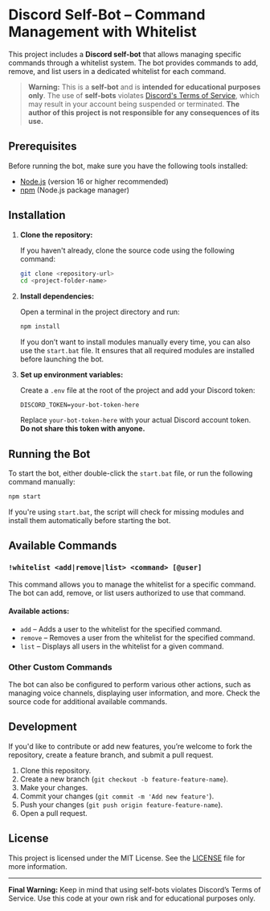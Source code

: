 # Discord Self-Bot – Command Management with Whitelist

This project includes a **Discord self-bot** that allows managing specific commands through a whitelist system. The bot provides commands to add, remove, and list users in a dedicated whitelist for each command.

> **Warning:** This is a **self-bot** and is **intended for educational purposes only**. The use of **self-bots** violates [Discord's Terms of Service](https://discord.com/terms), which may result in your account being suspended or terminated. **The author of this project is not responsible for any consequences of its use.**

## Prerequisites

Before running the bot, make sure you have the following tools installed:

* [Node.js](https://nodejs.org/) (version 16 or higher recommended)
* [npm](https://www.npmjs.com/) (Node.js package manager)

## Installation

1. **Clone the repository:**

   If you haven't already, clone the source code using the following command:

   ```bash
   git clone <repository-url>
   cd <project-folder-name>
   ```

2. **Install dependencies:**

   Open a terminal in the project directory and run:

   ```bash
   npm install
   ```

   If you don’t want to install modules manually every time, you can also use the `start.bat` file. It ensures that all required modules are installed before launching the bot.

3. **Set up environment variables:**

   Create a `.env` file at the root of the project and add your Discord token:

   ```
   DISCORD_TOKEN=your-bot-token-here
   ```

   Replace `your-bot-token-here` with your actual Discord account token. **Do not share this token with anyone.**

## Running the Bot

To start the bot, either double-click the `start.bat` file, or run the following command manually:

```bash
npm start
```

If you're using `start.bat`, the script will check for missing modules and install them automatically before starting the bot.

## Available Commands

### `!whitelist <add|remove|list> <command> [@user]`

This command allows you to manage the whitelist for a specific command. The bot can add, remove, or list users authorized to use that command.

#### Available actions:

* `add` – Adds a user to the whitelist for the specified command.
* `remove` – Removes a user from the whitelist for the specified command.
* `list` – Displays all users in the whitelist for a given command.

### Other Custom Commands

The bot can also be configured to perform various other actions, such as managing voice channels, displaying user information, and more. Check the source code for additional available commands.

## Development

If you'd like to contribute or add new features, you’re welcome to fork the repository, create a feature branch, and submit a pull request.

1. Clone this repository.
2. Create a new branch (`git checkout -b feature-feature-name`).
3. Make your changes.
4. Commit your changes (`git commit -m 'Add new feature'`).
5. Push your changes (`git push origin feature-feature-name`).
6. Open a pull request.

## License

This project is licensed under the MIT License. See the [LICENSE](LICENSE) file for more information.

---

**Final Warning:** Keep in mind that using self-bots violates Discord’s Terms of Service. Use this code at your own risk and for educational purposes only.
